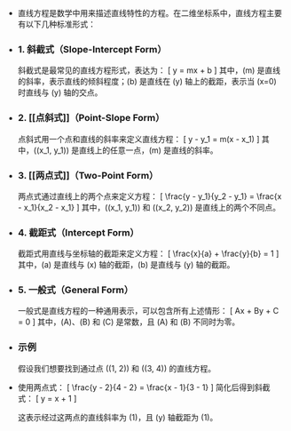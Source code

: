 - 直线方程是数学中用来描述直线特性的方程。在二维坐标系中，直线方程主要有以下几种标准形式：
- ### 1. 斜截式（Slope-Intercept Form）
  
  斜截式是最常见的直线方程形式，表达为：
  \[ y = mx + b \]
  其中，\(m\) 是直线的斜率，表示直线的倾斜程度；\(b\) 是直线在 \(y\) 轴上的截距，表示当 \(x=0\) 时直线与 \(y\) 轴的交点。
- ### 2. [[点斜式]]（Point-Slope Form）
  
  点斜式用一个点和直线的斜率来定义直线方程：
  \[ y - y_1 = m(x - x_1) \]
  其中，\((x_1, y_1)\) 是直线上的任意一点，\(m\) 是直线的斜率。
- ### 3. [[两点式]]（Two-Point Form）
  
  两点式通过直线上的两个点来定义方程：
  \[ \frac{y - y_1}{y_2 - y_1} = \frac{x - x_1}{x_2 - x_1} \]
  其中，\((x_1, y_1)\) 和 \((x_2, y_2)\) 是直线上的两个不同点。
- ### 4. 截距式（Intercept Form）
  
  截距式用直线与坐标轴的截距来定义方程：
  \[ \frac{x}{a} + \frac{y}{b} = 1 \]
  其中，\(a\) 是直线与 \(x\) 轴的截距，\(b\) 是直线与 \(y\) 轴的截距。
- ### 5. 一般式（General Form）
  
  一般式是直线方程的一种通用表示，可以包含所有上述情形：
  \[ Ax + By + C = 0 \]
  其中，\(A\)、\(B\) 和 \(C\) 是常数，且 \(A\) 和 \(B\) 不同时为零。
- ### 示例
  
  假设我们想要找到通过点 \((1, 2)\) 和 \((3, 4)\) 的直线方程。
- 使用两点式：
  \[ \frac{y - 2}{4 - 2} = \frac{x - 1}{3 - 1} \]
  简化后得到斜截式：
  \[ y = x + 1 \]
  
  这表示经过这两点的直线斜率为 \(1\)，且 \(y\) 轴截距为 \(1\)。